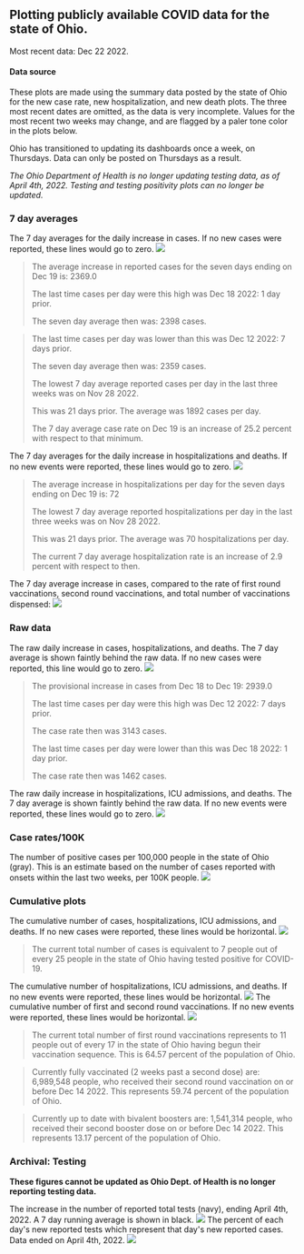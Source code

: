 ## Plotting publicly available COVID data for the state of Ohio. 

Most recent data: Dec 22 2022. 

#### Data source
These plots are made using the summary data posted by the state of Ohio for the new case rate,
    new hospitalization, and new death plots. The three most recent dates are omitted, as the data is very incomplete. Values for the most recent two weeks may change, and are flagged by a paler tone color in the plots below. 

Ohio has transitioned to updating its dashboards once a week, on Thursdays. Data can only be posted on Thursdays as a result. 

*The Ohio Department of Health is no longer updating testing data, as of April 4th, 2022. Testing and testing positivity plots can no longer be updated.* 

### 7 day averages
The 7 day averages for the daily increase in cases. If no new cases were reported, these lines would go to zero.
![](7dayaverage_cases.png)

>The average increase in reported cases for the seven days ending on Dec 19 is: 2369.0
>
>The last time cases per day were this high was Dec 18 2022: 1 day prior.
>
>The seven day average then was: 2398 cases.

>
>The last time cases per day was lower than this was Dec 12 2022: 7 days prior.
>
>The seven day average then was: 2359 cases.
>
>The lowest 7 day average reported cases per day in the last three weeks was on Nov 28 2022.
>
>This was 21 days prior. The average was 1892 cases per day.
>
>The 7 day average case rate on Dec 19 is an increase of 25.2 percent with respect to that minimum.

The 7 day averages for the daily increase in hospitalizations and deaths. If no new events were reported, these lines would go to zero.
![](7dayaverage_hospital.png)

>The average increase in hospitalizations per day for the seven days ending on Dec 19 is: 72
>
>The lowest 7 day average reported hospitalizations per day in the last three weeks was on Nov 28 2022.
>
>This was 21 days prior. The average was 70 hospitalizations per day.
>
>The current 7 day average hospitalization rate is an increase of 2.9 percent with respect to then.

The 7 day average increase in cases, compared to the rate of first round vaccinations, second round vaccinations, and total number of vaccinations dispensed:
![](DailyVaccinationsCases.png)

### Raw data
The raw daily increase in cases, hospitalizations, and deaths. The 7 day average is shown faintly behind the raw data. If no new cases were reported, this line would go to zero.
![](DailyCases.png)

>The provisional increase in cases from Dec 18 to Dec 19: 2939.0 
>
>The last time cases per day were this high was Dec 12 2022: 7 days prior. 
>
>The case rate then was 3143 cases.
>
>The last time cases per day were lower than this was Dec 18 2022: 1 day prior. 
>
>The case rate then was 1462 cases.

The raw daily increase in hospitalizations, ICU admissions, and deaths. The 7 day average is shown faintly behind the raw data. If no new events were reported, these lines would go to zero.
![](DailyHospitalizations.png)

### Case rates/100K 

The number of positive cases per 100,000 people in the state of Ohio (gray). This is an estimate based on the number of cases reported with onsets within the last two weeks, per 100K people.
![](7dayaverage_rate.png)
### Cumulative plots
The cumulative number of cases, hospitalizations, ICU admissions, and deaths. If no new cases were reported, these lines would be horizontal.
![](Cases.png)

>The current total number of cases is equivalent to 7 people out of every 25 people in the state of Ohio having tested positive for COVID-19.

The cumulative number of hospitalizations, ICU admissions, and deaths. If no new events were reported, these lines would be horizontal.
![](Hospitalizations.png)
The cumulative number of first and second round vaccinations. If no new events were reported, these lines would be horizontal.
![](Vaccinations.png)

>The current total number of first round vaccinations represents to 11 people out of every 17 in the state of Ohio having begun their vaccination sequence.
>This is 64.57 percent of the population of Ohio.

>Currently fully vaccinated (2 weeks past a second dose) are: 6,989,548 people, who received their second round vaccination on or before Dec 14 2022.
>This represents 59.74 percent of the population of Ohio.

>Currently up to date with bivalent boosters are: 1,541,314 people, who received their second booster dose on or before Dec 14 2022.
>This represents 13.17 percent of the population of Ohio.

### Archival: Testing
**These figures cannot be updated as Ohio Dept. of Health is no longer reporting testing data.**

The increase in the number of reported total tests (navy), ending April 4th, 2022. A 7 day running average is shown in black.
![](DailyTests.png)
The percent of each day's new reported tests which represent that day's new reported cases. Data ended on April 4th, 2022.
![](percentpositive_tests.png)


